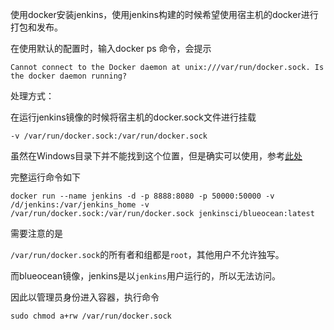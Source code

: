 使用docker安装jenkins，使用jenkins构建的时候希望使用宿主机的docker进行打包和发布。

在使用默认的配置时，输入docker ps 命令，会提示

```
Cannot connect to the Docker daemon at unix:///var/run/docker.sock. Is the docker daemon running?
```

处理方式：

在运行jenkins镜像的时候将宿主机的docker.sock文件进行挂载

```
-v /var/run/docker.sock:/var/run/docker.sock 
```

虽然在Windows目录下并不能找到这个位置，但是确实可以使用，参考[此处](https://forums.docker.com/t/solved-using-docker-inside-another-container/12222)

完整运行命令如下

```
docker run --name jenkins -d -p 8888:8080 -p 50000:50000 -v /d/jenkins:/var/jenkins_home -v /var/run/docker.sock:/var/run/docker.sock jenkinsci/blueocean:latest
```

需要注意的是

`/var/run/docker.sock`的所有者和组都是`root`，其他用户不允许独写。

而blueocean镜像，jenkins是以`jenkins`用户运行的，所以无法访问。

因此以管理员身份进入容器，执行命令

```
sudo chmod a+rw /var/run/docker.sock
```

